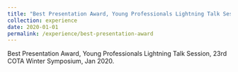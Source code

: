 ```yaml
---
title: "Best Presentation Award, Young Professionals Lightning Talk Session, 23rd COTA Winter Symposium"
collection: experience
date: 2020-01-01
permalink: /experience/best-presentation-award
---
```

Best Presentation Award, Young Professionals Lightning Talk Session, 23rd COTA Winter Symposium, Jan 2020.

